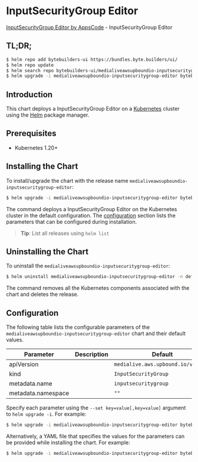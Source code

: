 # InputSecurityGroup Editor

[InputSecurityGroup Editor by AppsCode](https://byte.builders) - InputSecurityGroup Editor

## TL;DR;

```bash
$ helm repo add bytebuilders-ui https://bundles.byte.builders/ui/
$ helm repo update
$ helm search repo bytebuilders-ui/medialiveawsupboundio-inputsecuritygroup-editor --version=v0.4.18
$ helm upgrade -i medialiveawsupboundio-inputsecuritygroup-editor bytebuilders-ui/medialiveawsupboundio-inputsecuritygroup-editor -n default --create-namespace --version=v0.4.18
```

## Introduction

This chart deploys a InputSecurityGroup Editor on a [Kubernetes](http://kubernetes.io) cluster using the [Helm](https://helm.sh) package manager.

## Prerequisites

- Kubernetes 1.20+

## Installing the Chart

To install/upgrade the chart with the release name `medialiveawsupboundio-inputsecuritygroup-editor`:

```bash
$ helm upgrade -i medialiveawsupboundio-inputsecuritygroup-editor bytebuilders-ui/medialiveawsupboundio-inputsecuritygroup-editor -n default --create-namespace --version=v0.4.18
```

The command deploys a InputSecurityGroup Editor on the Kubernetes cluster in the default configuration. The [configuration](#configuration) section lists the parameters that can be configured during installation.

> **Tip**: List all releases using `helm list`

## Uninstalling the Chart

To uninstall the `medialiveawsupboundio-inputsecuritygroup-editor`:

```bash
$ helm uninstall medialiveawsupboundio-inputsecuritygroup-editor -n default
```

The command removes all the Kubernetes components associated with the chart and deletes the release.

## Configuration

The following table lists the configurable parameters of the `medialiveawsupboundio-inputsecuritygroup-editor` chart and their default values.

|     Parameter      | Description |                    Default                    |
|--------------------|-------------|-----------------------------------------------|
| apiVersion         |             | <code>medialive.aws.upbound.io/v1beta1</code> |
| kind               |             | <code>InputSecurityGroup</code>               |
| metadata.name      |             | <code>inputsecuritygroup</code>               |
| metadata.namespace |             | <code>""</code>                               |


Specify each parameter using the `--set key=value[,key=value]` argument to `helm upgrade -i`. For example:

```bash
$ helm upgrade -i medialiveawsupboundio-inputsecuritygroup-editor bytebuilders-ui/medialiveawsupboundio-inputsecuritygroup-editor -n default --create-namespace --version=v0.4.18 --set apiVersion=medialive.aws.upbound.io/v1beta1
```

Alternatively, a YAML file that specifies the values for the parameters can be provided while
installing the chart. For example:

```bash
$ helm upgrade -i medialiveawsupboundio-inputsecuritygroup-editor bytebuilders-ui/medialiveawsupboundio-inputsecuritygroup-editor -n default --create-namespace --version=v0.4.18 --values values.yaml
```
